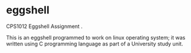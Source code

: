 # eggshell
CPS1012 Eggshell Assignment .


This is an eggshell programmed to work on linux operating system; it was written using C programming language as part of a University study unit.
